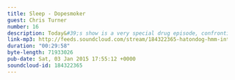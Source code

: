 ```yaml
---
title: Sleep - Dopesmoker
guest: Chris Turner
number: 16
description: Today&#39;s show is a very special drug episode, confronting the awful vice of stoner rock. We&#39;re joined by recovering riff addict, the excellent comedian Chris Turner, battling a 63:31 demon called &quot;Dopesmoker&quot; by Sleep.
link-mp3: http://feeds.soundcloud.com/stream/184322365-hatondog-hmm-interesting-choice-ep16-sleep-dopesmoker-feat-chris-turner.mp3
duration: "00:29:58"
byte-length: 71933026
pub-date: Sat, 03 Jan 2015 17:55:12 +0000
soundcloud-id: 184322365
---
```

